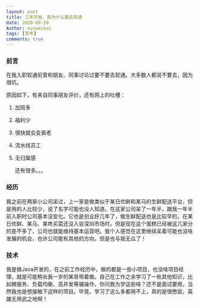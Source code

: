 ```yaml
---
layout: post
title: 三年开发，我为什么要去软通
date: 2020-09-28
Author: minweikai
tags: [思考]
comments: true
---
```


### 前言

在我入职软通前曾和朋友、同事讨论过要不要去软通。大多数人都说不要去，因为很坑。

原因如下，有来自同事朋友评价，还有网上的吐槽：

1. 加班多

2. 福利少

3. 很快就会变衰老

4. 流水线员工

5. 无归属感

   还有很多。。。

### 经历

我之前在两家小公司呆过，上一家是做类似于某日优鲜和某马的生鲜配送平台，但是用的人比较少，说了名字可能也没人知道。在这家公司呆了一年半，跟我一年半前入职时公司基本没变化。它也是创业好几年了，做生鲜配送也是比较早的，在某日优鲜、某马、某咚买菜还没入驻深圳市场时。但是现在这个蛋糕已经被这几家分的差不多了，公司也就能维持基本运营吧。我个人感觉在这里继续呆着可能也没啥发展的机会，也许公司能有其他的方向。但是也与我无瓜了！

### 技术

我是做Java开发的，在之前工作经历中，做的都是一些小项目，也没啥项目经理，就是可能稍长我一岁的某哥带着做。自己在工作之余学习了一些其他知识，比如微服务、负载均衡、高并发等骚操作，你问我为学这些啥？还不是面试要用，当然我也是想接触下这样的项目。毕竟，学习了这么多都用不上，真的是很憋屈，英雄无用武之地啊！